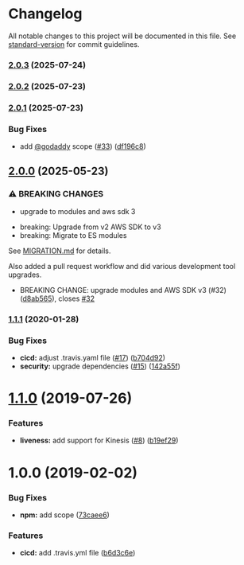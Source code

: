 # Changelog

All notable changes to this project will be documented in this file. See [standard-version](https://github.com/conventional-changelog/standard-version) for commit guidelines.

### [2.0.3](https://github.com/godaddy/aws-liveness/compare/v2.0.2...v2.0.3) (2025-07-24)

### [2.0.2](https://github.com/godaddy/aws-liveness/compare/v2.0.1...v2.0.2) (2025-07-23)

### [2.0.1](https://github.com/godaddy/aws-liveness/compare/v2.0.0...v2.0.1) (2025-07-23)


### Bug Fixes

* add [@godaddy](https://github.com/godaddy) scope ([#33](https://github.com/godaddy/aws-liveness/issues/33)) ([df196c8](https://github.com/godaddy/aws-liveness/commit/df196c84ffc365c9bb7b67674d9e347cba3a1177))

## [2.0.0](https://github.com/godaddy/aws-liveness/compare/v1.1.1...v2.0.0) (2025-05-23)


### ⚠ BREAKING CHANGES

* upgrade to modules and aws sdk 3

- breaking: Upgrade from v2 AWS SDK to v3
- breaking: Migrate to ES modules

See [MIGRATION.md](./MIGRATION.md) for details.

Also added a pull request workflow and did various development tool upgrades.

* BREAKING CHANGE: upgrade modules and AWS SDK v3 (#32) ([d8ab565](https://github.com/godaddy/aws-liveness/commit/d8ab56545893c8449482101b9b8d3929ea8f9323)), closes [#32](https://github.com/godaddy/aws-liveness/issues/32)

### [1.1.1](https://github.com/godaddy/aws-liveness/compare/v1.1.0...v1.1.1) (2020-01-28)


### Bug Fixes

* **cicd:** adjust .travis.yaml file ([#17](https://github.com/godaddy/aws-liveness/issues/17)) ([b704d92](https://github.com/godaddy/aws-liveness/commit/b704d928a8f4c243f1d2c9dddd478547553a46f5))
* **security:** upgrade dependencies ([#15](https://github.com/godaddy/aws-liveness/issues/15)) ([142a55f](https://github.com/godaddy/aws-liveness/commit/142a55f5db08277e929374cd942ac7e061f3885c))

<a name="1.1.0"></a>
# [1.1.0](https://github.com/godaddy/aws-liveness/compare/v1.0.0...v1.1.0) (2019-07-26)


### Features

* **liveness:** add support for Kinesis ([#8](https://github.com/godaddy/aws-liveness/issues/8)) ([b19ef29](https://github.com/godaddy/aws-liveness/commit/b19ef29))



<a name="1.0.0"></a>
# 1.0.0 (2019-02-02)


### Bug Fixes

* **npm:** add scope ([73caee6](https://github.com/godaddy/aws-liveness/commit/73caee6))


### Features

* **cicd:** add .travis.yml file ([b6d3c6e](https://github.com/godaddy/aws-liveness/commit/b6d3c6e))

